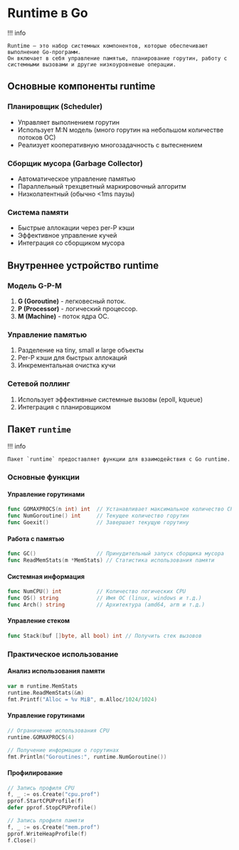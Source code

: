# Runtime в Go

!!! info

    Runtime — это набор системных компонентов, которые обеспечивают выполнение Go-программ.
    Он включает в себя управление памятью, планирование горутин, работу с системными вызовами и другие низкоуровневые операции.

## Основные компоненты runtime

### Планировщик (Scheduler)

- Управляет выполнением горутин
- Использует M:N модель (много горутин на небольшом количестве потоков ОС)
- Реализует кооперативную многозадачность с вытеснением

### Сборщик мусора (Garbage Collector)

- Автоматическое управление памятью
- Параллельный трехцветный маркировочный алгоритм
- Низколатентный (обычно <1ms паузы)

### Система памяти

- Быстрые аллокации через per-P кэши
- Эффективное управление кучей
- Интеграция со сборщиком мусора

## Внутреннее устройство runtime

### Модель G-P-M

1. **G (Goroutine)** - легковесный поток.
2. **P (Processor)** - логический процессор.
3. **M (Machine)** - поток ядра ОС.

### Управление памятью

1. Разделение на tiny, small и large объекты
2. Per-P кэши для быстрых аллокаций
3. Инкрементальная очистка кучи

### Сетевой поллинг

1. Использует эффективные системные вызовы (epoll, kqueue)
2. Интеграция с планировщиком

## Пакет `runtime`

!!! info

    Пакет `runtime` предоставляет функции для взаимодействия с Go runtime.

### Основные функции

#### Управление горутинами

```go
func GOMAXPROCS(n int) int  // Устанавливает максимальное количество CPU
func NumGoroutine() int     // Текущее количество горутин
func Goexit()               // Завершает текущую горутину
```

#### Работа с памятью

```go
func GC()                   // Принудительный запуск сборщика мусора
func ReadMemStats(m *MemStats) // Статистика использования памяти
```

#### Системная информация

```go
func NumCPU() int           // Количество логических CPU
func OS() string            // Имя ОС (linux, windows и т.д.)
func Arch() string          // Архитектура (amd64, arm и т.д.)
```

#### Управление стеком

```go
func Stack(buf []byte, all bool) int // Получить стек вызовов
```

### Практическое использование

#### Анализ использования памяти

```go
var m runtime.MemStats
runtime.ReadMemStats(&m)
fmt.Printf("Alloc = %v MiB", m.Alloc/1024/1024)
```

#### Управление горутинами

```go
// Ограничение использования CPU
runtime.GOMAXPROCS(4)

// Получение информации о горутинах
fmt.Println("Goroutines:", runtime.NumGoroutine())
```

#### Профилирование

```go
// Запись профиля CPU
f, _ := os.Create("cpu.prof")
pprof.StartCPUProfile(f)
defer pprof.StopCPUProfile()

// Запись профиля памяти
f, _ := os.Create("mem.prof")
pprof.WriteHeapProfile(f)
f.Close()
```